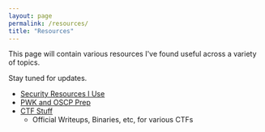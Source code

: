 ```yaml
---
layout: page
permalink: /resources/
title: "Resources"
---
```


This page will contain various resources I've found useful across a variety of topics.

Stay tuned for updates.

- [Security Resources I Use](/projects/security-resources)
- [PWK and OSCP Prep](/projects/pwk-oscp-prep)
- [CTF Stuff](https://github.com/dylannakahodo/CTF-Resources)
  - Official Writeups, Binaries, etc, for various CTFs
